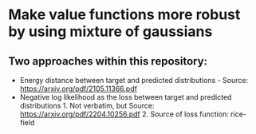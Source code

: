 # Make value functions more robust by using mixture of gaussians

## Two approaches within this repository:
- Energy distance between target and predicted distributions
            - Source: https://arxiv.org/pdf/2105.11366.pdf
- Negative log likelihood  as the loss between target and predicted distributions
            1. Not verbatim, but Source: https://arxiv.org/pdf/2204.10256.pdf
            2. Source of loss function: rice-field
